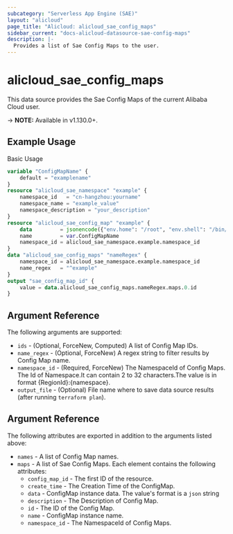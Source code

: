 ```yaml
---
subcategory: "Serverless App Engine (SAE)"
layout: "alicloud"
page_title: "Alicloud: alicloud_sae_config_maps"
sidebar_current: "docs-alicloud-datasource-sae-config-maps"
description: |-
  Provides a list of Sae Config Maps to the user.
---
```


# alicloud\_sae\_config\_maps

This data source provides the Sae Config Maps of the current Alibaba Cloud user.

-> **NOTE:** Available in v1.130.0+.

## Example Usage

Basic Usage

```terraform
variable "ConfigMapName" {
	default = "examplename"
}
resource "alicloud_sae_namespace" "example" {
	namespace_id   = "cn-hangzhou:yourname"
	namespace_name = "example_value"
	namespace_description = "your_description"
}
resource "alicloud_sae_config_map" "example" {
	data         = jsonencode({"env.home": "/root", "env.shell": "/bin/sh"})
	name         = var.ConfigMapName
	namespace_id = alicloud_sae_namespace.example.namespace_id
}
data "alicloud_sae_config_maps" "nameRegex" {
	namespace_id = alicloud_sae_namespace.example.namespace_id
	name_regex   = "^example"
}
output "sae_config_map_id" {
	value = data.alicloud_sae_config_maps.nameRegex.maps.0.id
}           
```

## Argument Reference

The following arguments are supported:

* `ids` - (Optional, ForceNew, Computed)  A list of Config Map IDs.
* `name_regex` - (Optional, ForceNew) A regex string to filter results by Config Map name.
* `namespace_id` - (Required, ForceNew) The NamespaceId of Config Maps. The Id of Namespace.It can contain 2 to 32 characters.The value is in format {RegionId}:{namespace}.
* `output_file` - (Optional) File name where to save data source results (after running `terraform plan`).

## Argument Reference

The following attributes are exported in addition to the arguments listed above:

* `names` - A list of Config Map names.
* `maps` - A list of Sae Config Maps. Each element contains the following attributes:
	* `config_map_id` - The first ID of the resource.
	* `create_time` - The Creation Time of the ConfigMap.
	* `data` - ConfigMap instance data. The value's format is a `json` string
	* `description` - The Description of Config Map.
	* `id` - The ID of the Config Map.
	* `name` - ConfigMap instance name.
	* `namespace_id` - The NamespaceId of Config Maps.